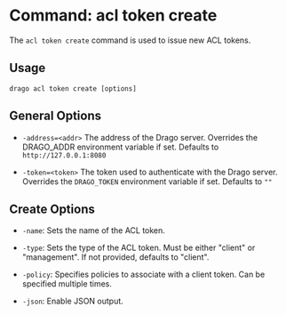 # Command: acl token create

The `acl token create` command is used to issue new ACL tokens.

## Usage

```
drago acl token create [options]
```

## General Options

- `-address=<addr>`
    The address of the Drago server.
    Overrides the DRAGO_ADDR environment variable if set.
    Defaults to `http://127.0.0.1:8080`


- `-token=<token>`
    The token used to authenticate with the Drago server.
    Overrides the `DRAGO_TOKEN` environment variable if set.
    Defaults to `""`

## Create Options

- `-name`: Sets the name of the ACL token.


- `-type`: Sets the type of the ACL token. Must be either "client" or "management". If not provided, defaults to "client".


- `-policy`: Specifies policies to associate with a client token. Can be specified multiple times.


- `-json`: Enable JSON output.